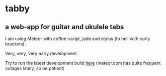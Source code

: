 # tabby
## a web-app for guitar and ukulele tabs

I am using Meteor with coffee-script, jade and stylus (to hell with curly brackets).

Very, very, very early development.

Try to run the latest development build [here](http://janmp-tabby.meteor.com) (meteor.com has quite frequent outages lately, so be patient)

